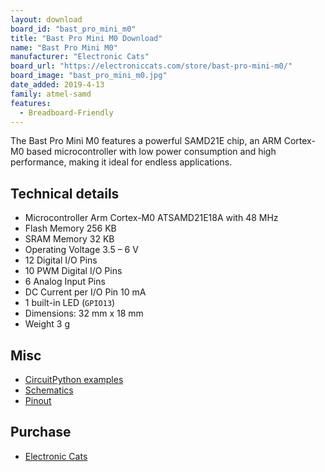 ```yaml
---
layout: download
board_id: "bast_pro_mini_m0"
title: "Bast Pro Mini M0 Download"
name: "Bast Pro Mini M0"
manufacturer: "Electronic Cats"
board_url: "https://electroniccats.com/store/bast-pro-mini-m0/"
board_image: "bast_pro_mini_m0.jpg"
date_added: 2019-4-13
family: atmel-samd
features:
  - Breadboard-Friendly
---
```


The Bast Pro Mini M0 features a powerful SAMD21E chip, an ARM Cortex-M0 based microcontroller with low power consumption and high performance, making it ideal for endless applications.

## Technical details

* Microcontroller Arm Cortex-M0 ATSAMD21E18A with 48 MHz
* Flash Memory 256 KB
* SRAM Memory 32 KB
* Operating Voltage 3.5 – 6 V
* 12 Digital I/O Pins
* 10 PWM Digital I/O Pins
* 6 Analog Input Pins
* DC Current per I/O Pin 10 mA
* 1 built-in LED (`GPIO13`) 
* Dimensions: 32 mm x 18 mm
* Weight 3 g

## Misc

* [CircuitPython examples](https://github.com/ElectronicCats/Bast-Pro-Mini-M0/tree/master/Examples/CircuitPython)
* [Schematics](https://github.com/ElectronicCats/Bast-Pro-Mini-M0/blob/master/Hw/Bast-Pro-Mini-M0.pdf)
* [Pinout](https://github.com/ElectronicCats/Bast-Pro-Mini-M0#pinout)

## Purchase

* [Electronic Cats](https://electroniccats.com/store/bast-pro-mini-m0/)
